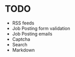 TODO
====

- RSS feeds
- Job Posting form validation
- Job Posting emails
- Captcha
- Search
- Markdown

